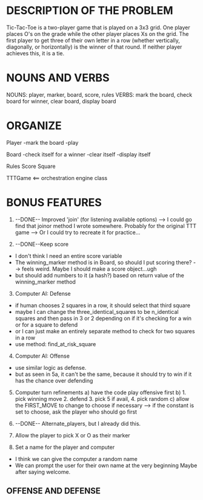 # DESCRIPTION OF THE PROBLEM
Tic-Tac-Toe is a two-player game that is played on a 3x3 grid. One player places
O's on the grade while the other player places Xs on the grid. The first player
to get three of their own letter in a row (whether vertically, diagonally, or
horizontally) is the winner of that round. If neither player achieves this, it
is a tie.

# NOUNS AND VERBS
NOUNS: player, marker, board, score, rules
VERBS: mark the board, check board for winner, clear board, display board

# ORGANIZE
Player
-mark the board
-play

Board
-check itself for a winner
-clear itself
-display itself

Rules
Score
Square

TTTGame <== orchestration engine class

# BONUS FEATURES
1. --DONE-- Improved 'join' (for listening available options)
--> I could go find that joinor method I wrote somewhere. Probably for 
the original TTT game
--> Or I could try to recreate it for practice...

2. --DONE--Keep score
- I don't think I need an entire score variable
- The winning_marker method is in Board, so should I put scoring there?
--> feels weird. Maybe I should make a score object...ugh
- but should add numbers to it (a hash?) based on return value of
  the winning_marker method

3. Computer AI: Defense
- if human chooses 2 squares in a row, it should select that third square
- maybe I can change the three_identical_squares to be n_identical squares
  and then pass in 3 or 2 depending on if it's checking for a win or for
  a square to defend
- or I can just make an entirely separate method to check for two squares
  in a row
- use method: find_at_risk_square

4. Computer AI: Offense
- use similar logic as defense. 
- but as seen in 5a, it can't be the same, because it should try to win if it has the chance over defending

5. Computer turn refinements
  a) have the code play offensive first
  b) 1. pick winning move 2. defend 3. pick 5 if avail, 4. pick random
  c) allow the FIRST_MOVE to change to choose if necessary
    --> if the constant is set to choose, ask the player who should go first

6. --DONE-- Alternate_players, but I already did this.  

7. Allow the player to pick X or O as their marker

8. Set a name for the player and computer
- I think we can give the computer a random name
- We can prompt the user for their own name at the very beginning
  Maybe after saying welcome. 



OFFENSE AND DEFENSE
- 